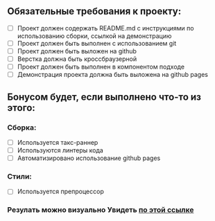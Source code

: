 ## Обязательные требования к проекту:

- [ ]  Проект должен содержать README.md с инструкциями по использованию сборки, ссылкой на демонстрацию
- [ ]  Проект должен быть выполнен с использованием git
- [ ]  Проект должен быть выложен на github
- [ ]  Верстка должна быть кроссбраузерной
- [ ]  Проект должен быть выполнен в компонентом подходе
- [ ]  Демонстрация проекта должна быть выложена на github pages

## Бонусом будет, если выполнено что-то из этого:

### Сборка:

- [ ]  Используется такс-раннер
- [ ]  Используются линтеры кода
- [ ]  Автоматизировано использование github pages

### Стили:

- [ ]  Используется препроцессор
  

### Резулать можно визуально Увидеть [по этой ссылке](https://spiks.vercel.app/)